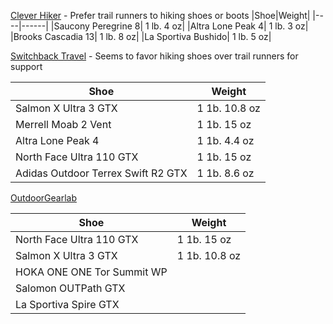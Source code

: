 [Clever Hiker](https://www.cleverhiker.com/footwear/) - Prefer trail runners to hiking shoes or boots
|Shoe|Weight|
|----|------|
|Saucony Peregrine 8| 1 lb. 4 oz|
|Altra Lone Peak 4| 1 lb. 3 oz|
|Brooks Cascadia 13| 1 lb. 8 oz|
|La Sportiva Bushido|  1 lb. 5 oz|

[Switchback Travel](https://www.switchbacktravel.com/best-lightweight-hiking-shoes) - Seems to favor hiking shoes over trail runners for support

|Shoe|Weight|
|----|------|
|Salmon X Ultra 3 GTX| 1 1b. 10.8 oz|
|Merrell Moab 2 Vent| 1 1b. 15 oz|
|Altra Lone Peak 4| 1 1b. 4.4 oz|
|North Face Ultra 110 GTX| 1 1b. 15 oz|
|Adidas Outdoor Terrex Swift R2 GTX| 1 1b. 8.6 oz|

[OutdoorGearlab](https://www.outdoorgearlab.com/topics/shoes-and-boots/best-hiking-shoes)

|Shoe|Weight|
|----|------|
|North Face Ultra 110 GTX| 1 1b. 15 oz|
|Salmon X Ultra 3 GTX| 1 1b. 10.8 oz|
|HOKA ONE ONE Tor Summit WP||
|Salomon OUTPath GTX||
|La Sportiva Spire GTX||
